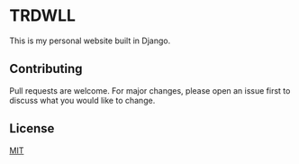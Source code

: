 # TRDWLL
This is my personal website built in Django. 

## Contributing
Pull requests are welcome. For major changes, please open an issue first to discuss what you would like to change.

## License
[MIT](https://choosealicense.com/licenses/mit/)